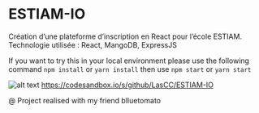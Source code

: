 # ESTIAM-IO
Création d’une plateforme d’inscription en React pour l’école ESTIAM. 
Technologie utilisée : React, MangoDB, ExpressJS

If you want to try this in your local environment please use the following command `npm install` or `yarn install` then use `npm start` or `yarn start` 

![alt text](https://i.imgur.com/NFkxuXy.png "Preview")
https://codesandbox.io/s/github/LasCC/ESTIAM-IO

@ Project realised with my friend blluetomato
